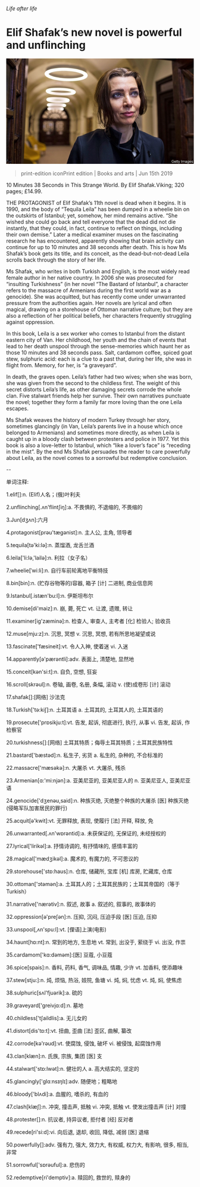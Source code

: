 ###### Life after life

# Elif Shafak’s new novel is powerful and unflinching 

![image](images/20190615_BKP005_0.jpg) 

> print-edition iconPrint edition | Books and arts | Jun 15th 2019 

10 Minutes 38 Seconds in This Strange World. By Elif Shafak.Viking; 320 pages; £14.99. 

THE PROTAGONIST of Elif Shafak’s 11th novel is dead when it begins. It is 1990, and the body of “Tequila Leila” has been dumped in a wheelie bin on the outskirts of Istanbul; yet, somehow, her mind remains active. “She wished she could go back and tell everyone that the dead did not die instantly, that they could, in fact, continue to reflect on things, including their own demise.” Later a medical examiner muses on the fascinating research he has encountered, apparently showing that brain activity can continue for up to 10 minutes and 38 seconds after death. This is how Ms Shafak’s book gets its title, and its conceit, as the dead-but-not-dead Leila scrolls back through the story of her life. 

Ms Shafak, who writes in both Turkish and English, is the most widely read female author in her native country. In 2006 she was prosecuted for “insulting Turkishness” (in her novel “The Bastard of Istanbul”, a character refers to the massacre of Armenians during the first world war as a genocide). She was acquitted, but has recently come under unwarranted pressure from the authorities again. Her novels are lyrical and often magical, drawing on a storehouse of Ottoman narrative culture; but they are also a reflection of her political beliefs, her characters frequently struggling against oppression. 

In this book, Leila is a sex worker who comes to Istanbul from the distant eastern city of Van. Her childhood, her youth and the chain of events that lead to her death unspool through the sense-memories which haunt her as those 10 minutes and 38 seconds pass. Salt, cardamom coffee, spiced goat stew, sulphuric acid: each is a clue to a past that, during her life, she was in flight from. Memory, for her, is “a graveyard”. 

In death, the graves open. Leila’s father had two wives; when she was born, she was given from the second to the childless first. The weight of this secret distorts Leila’s life, as other damaging secrets corrode the whole clan. Five stalwart friends help her survive. Their own narratives punctuate the novel; together they form a family far more loving than the one Leila escapes. 

Ms Shafak weaves the history of modern Turkey through her story, sometimes glancingly (in Van, Leila’s parents live in a house which once belonged to Armenians) and sometimes more directly, as when Leila is caught up in a bloody clash between protesters and police in 1977. Yet this book is also a love-letter to Istanbul, which “like a lover’s face” is “receding in the mist”. By the end Ms Shafak persuades the reader to care powerfully about Leila, as the novel comes to a sorrowful but redemptive conclusion. 

-- 

 单词注释:

1.elif[]:n. (Elif)人名；(俄)叶利夫 

2.unflinching[.ʌn'flintʃiŋ]:a. 不畏惧的, 不退缩的, 不畏缩的 

3.Jun[dʒʌn]:六月 

4.protagonist[prәu'tægәnist]:n. 主人公, 主角, 领导者 

5.tequila[tә'ki:lә]:n. 蒸馏酒, 龙舌兰酒 

6.leila['li:lә,'lailә]:n. 利拉（女子名） 

7.wheelie[ˈwi:li]:n. 自行车前轮离地平衡特技 

8.bin[bin]:n. (贮存谷物等的)容器, 箱子 [计] 二进制, 商业信息网 

9.Istanbul[.istæn'bu:l]:n. 伊斯坦布尔 

10.demise[di'maiz]:n. 崩, 薨, 死亡 vt. 让渡, 遗赠, 转让 

11.examiner[ig'zæminә]:n. 检查人, 审查人, 主考者 [化] 检验人; 验收员 

12.muse[mju:z]:n. 沉思, 冥想 v. 沉思, 冥想, 若有所思地凝望或说 

13.fascinate['fæsineit]:vt. 令人入神, 使着迷 vi. 入迷 

14.apparently[ә'pærәntli]:adv. 表面上, 清楚地, 显然地 

15.conceit[kәn'si:t]:n. 自负, 空想, 狂妄 

16.scroll[skrәul]:n. 卷轴, 画卷, 名册, 条幅, 滚动 v. (使)成卷形 [计] 滚动 

17.shafak[]:[网络] 沙法克 

18.Turkish['tә:kiʃ]:n. 土耳其语 a. 土耳其的, 土耳其人的, 土耳其语的 

19.prosecute['prɒsikju:t]:vt. 告发, 起诉, 彻底进行, 执行, 从事 vi. 告发, 起诉, 作检察官 

20.turkishness[]:[网络] 土耳其特质；侮辱土耳其特质；土耳其民族特性 

21.bastard['bæstәd]:n. 私生子, 劣货 a. 私生的, 杂种的, 不合标准的 

22.massacre['mæsәkә]:n. 大屠杀 vt. 大屠杀, 残杀 

23.Armenian[ɑ:'mi:njәn]:a. 亚美尼亚的, 亚美尼亚人的 n. 亚美尼亚人, 亚美尼亚语 

24.genocide['dʒenәu,said]:n. 种族灭绝, 灭绝整个种族的大屠杀 [医] 种族灭绝(侵略军队加害居民的罪行) 

25.acquit[ә'kwit]:vt. 无罪释放, 表现, 使履行 [法] 开释, 释放, 免 

26.unwarranted[.ʌn'wɒrәntid]:a. 未获保证的, 无保证的, 未经授权的 

27.lyrical['lirikәl]:a. 抒情诗调的, 有抒情味的, 感情丰富的 

28.magical['mædʒikәl]:a. 魔术的, 有魔力的, 不可思议的 

29.storehouse['stɒ:haus]:n. 仓库, 储藏所, 宝库 [机] 库房, 贮藏库, 仓库 

30.ottoman['ɔtәmәn]:a. 土耳其人的；土耳其民族的；土耳其帝国的（等于Turkish） 

31.narrative['nærәtiv]:n. 叙述, 故事 a. 叙述的, 叙事的, 故事体的 

32.oppression[ә'preʃәn]:n. 压抑, 沉闷, 压迫手段 [医] 压迫, 压抑 

33.unspool[,ʌn'spu:l]:vt. [俚语]上演(电影) 

34.haunt[hɒ:nt]:n. 常到的地方, 生息地 vt. 常到, 出没于, 萦绕于 vi. 出没, 作祟 

35.cardamom['kɑ:dәmәm]:[医] 豆蔻, 小豆蔻 

36.spice[spais]:n. 香料, 药料, 香气, 调味品, 情趣, 少许 vt. 加香料, 使添趣味 

37.stew[stju:]:n. 炖, 烦恼, 热浴, 妓院, 鱼塘 vi. 炖, 焖, 忧虑 vt. 炖, 焖, 使焦虑 

38.sulphuric[sʌl'fjuәrik]:a. 硫的 

39.graveyard['greivjɑ:d]:n. 墓地 

40.childless['tʃaildlis]:a. 无儿女的 

41.distort[dis'tɒ:t]:vt. 扭曲, 歪曲 [法] 歪区, 曲解, 纂改 

42.corrode[kә'rәud]:vt. 使腐蚀, 侵蚀, 破坏 vi. 被侵蚀, 起腐蚀作用 

43.clan[klæn]:n. 氏族, 宗族, 集团 [医] 支 

44.stalwart['stɒ:lwәt]:n. 健壮的人 a. 高大结实的, 坚定的 

45.glancingly['ɡlɑːnsɪŋlɪ]:adv. 随便地；粗略地 

46.bloody['blʌdi]:a. 血腥的, 嗜杀的, 有血的 

47.clash[klæʃ]:n. 冲突, 撞击声, 抵触 vi. 冲突, 抵触 vt. 使发出撞击声 [计] 对撞 

48.protester[]:n. 抗议者, 持异议者, 拒付者 [经] 反对者 

49.recede[ri'si:d]:vi. 向后退, 退却, 收回, 降低, 减弱 [医] 退缩 

50.powerfully[]:adv. 强有力, 强大, 效力大, 有权威, 权力大, 有影响, 很多, 相当, 非常 

51.sorrowful['sɒrәuful]:a. 悲伤的 

52.redemptive[ri'demptiv]:a. 赎回的, 救世的, 赎身的 

